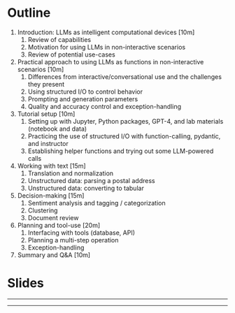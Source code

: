 # Outline
1. Introduction: LLMs as intelligent computational devices [10m] 
	1. Review of capabilities 
	2. Motivation for using LLMs in non-interactive scenarios
	3. Review of potential use-cases 
2. Practical approach to using LLMs as functions in non-interactive scenarios [10m] 
	1. Differences from interactive/conversational use and the challenges they present 
	2. Using structured I/O to control behavior 
	3. Prompting and generation parameters 
	4. Quality and accuracy control and exception-handling 
3. Tutorial setup [10m] 
	1. Setting up with Jupyter, Python packages, GPT-4, and lab materials (notebook and data) 
	2. Practicing the use of structured I/O with function-calling, pydantic, and instructor 
	3. Establishing helper functions and trying out some LLM-powered calls 
4. Working with text [15m] 
	1. Translation and normalization 
	2. Unstructured data: parsing a postal address 
	3. Unstructured data: converting to tabular 
5. Decision-making [15m] 
	1. Sentiment analysis and tagging / categorization 
	2. Clustering 
	3. Document review 
6. Planning and tool-use [20m] 
	1. Interfacing with tools (database, API) 
	2. Planning a multi-step operation 
	3. Exception-handling 
7. Summary and Q&A [10m]

# Slides
---
---